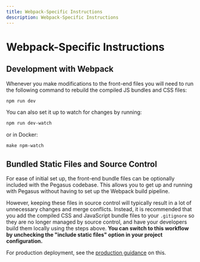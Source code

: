 ```yaml
---
title: Webpack-Specific Instructions
description: Webpack-Specific Instructions
---
```


Webpack-Specific Instructions
=============================

## Development with Webpack

Whenever you make modifications to the front-end files you will need to run
the following command to rebuild the compiled JS bundles and CSS files:

```bash
npm run dev
```

You can also set it up to watch for changes by running:

```bash
npm run dev-watch
```

or in Docker:

```
make npm-watch
```

## Bundled Static Files and Source Control

For ease of initial set up, the front-end bundle files can be optionally included with the Pegasus codebase.
This allows you to get up and running with Pegasus without having to set up the Webpack build pipeline.

However, keeping these files in source control will typically result in a lot of unnecessary changes and merge conflicts.
Instead, it is recommended that you add the compiled CSS and JavaScript bundle files to your `.gitignore`
so they are no longer managed by source control, and have your developers build them locally using the steps above.
**You can switch to this workflow by unchecking the "include static files" option in your project configuration.**

For production deployment, see the [production guidance](deployment/production-checklist.md#optimize-your-front-end) on this.
